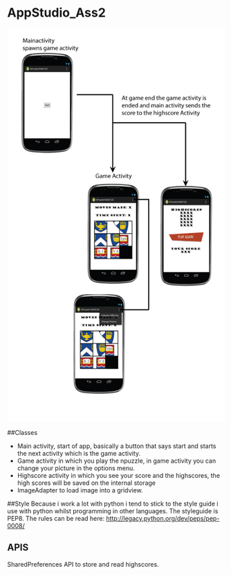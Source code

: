 AppStudio_Ass2
==============
![Image of RawDesign](https://raw.githubusercontent.com/Snuggert/AppStudio_Ass2/master/doc/design2.jpg)

##Classes
* Main activity, start of app, basically a button that says start and starts
the next activity which is the game activity.
* Game activity in which you play the npuzzle, in game activity you can change your picture in the options menu.
* Highscore activity in which you see your score and the highscores, the high scores will be saved on the internal storage
* ImageAdapter to load image into a gridview.

##Style
Because i work a lot with python i tend to stick to the style guide i use with python whilst programming in other languages. The styleguide is PEP8. The rules can be read here: http://legacy.python.org/dev/peps/pep-0008/

## APIS
SharedPreferences API to store and read highscores.
